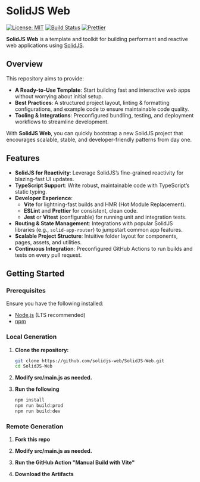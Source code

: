# SolidJS Web

[![License: MIT](https://img.shields.io/badge/License-MIT-blue.svg)](LICENSE)
[![Build Status](https://img.shields.io/github/actions/workflow/status/solidjs-web/SolidJS-Web/build.yml?branch=main)](https://github.com/solidjs-web/SolidJS-Web/actions)
[![Prettier](https://img.shields.io/badge/code_style-prettier-ff69b4.svg)](https://prettier.io/)

**SolidJS Web** is a template and toolkit for building performant and reactive web applications using [SolidJS](https://www.solidjs.com/).

## Overview

This repository aims to provide:

- **A Ready-to-Use Template**: Start building fast and interactive web apps without worrying about initial setup.
- **Best Practices**: A structured project layout, linting & formatting configurations, and example code to ensure maintainable code quality.
- **Tooling & Integrations**: Preconfigured bundling, testing, and deployment workflows to streamline development.
  
With **SolidJS Web**, you can quickly bootstrap a new SolidJS project that encourages scalable, stable, and developer-friendly patterns from day one.

## Features

- **SolidJS for Reactivity**: Leverage SolidJS’s fine-grained reactivity for blazing-fast UI updates.
- **TypeScript Support**: Write robust, maintainable code with TypeScript’s static typing.
- **Developer Experience**:
  - **Vite** for lightning-fast builds and HMR (Hot Module Replacement).
  - **ESLint** and **Prettier** for consistent, clean code.
  - **Jest** or **Vitest** (configurable) for running unit and integration tests.
- **Routing & State Management**: Integrations with popular SolidJS libraries (e.g., `solid-app-router`) to jumpstart common app features.
- **Scalable Project Structure**: Intuitive folder layout for components, pages, assets, and utilities.
- **Continuous Integration**: Preconfigured GitHub Actions to run builds and tests on every pull request.

## Getting Started

### Prerequisites

Ensure you have the following installed:

- [Node.js](https://nodejs.org/) (LTS recommended)
- [npm](https://www.npmjs.com/)

### Local Generation

1. **Clone the repository:**
   ```bash
   git clone https://github.com/solidjs-web/SolidJS-Web.git
   cd SolidJS-Web
   ```  

2. **Modify src/main.js as needed.**

3. **Run the following**
   ```bash
   npm install
   npm run build:prod
   npm run build:dev
   ```

### Remote Generation

 1. **Fork this repo**
 
 2. **Modify src/main.js as needed.**
 
 3. **Run the GitHub Action "Manual Build with Vite"**

 4. **Download the Artifacts**